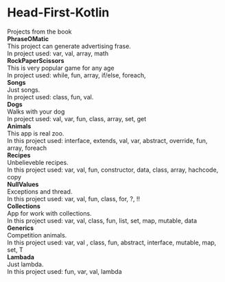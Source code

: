 # Head-First-Kotlin
Projects from the book  
**PhraseOMatic**  
This project can generate advertising frase.  
In project used: var, val, array, math  
**RockPaperScissors**  
This is very popular game for any age  
In project used: while, fun, array, if/else, foreach,  
**Songs**  
Just songs.  
In project used: class, fun, val.  
**Dogs**  
Walks with your dog  
In project used: val, var, fun, class, array, set, get  
**Animals**  
This app is real zoo.  
In this project used: interface, extends, val, var, abstract, override, fun, array, foreach  
**Recipes**  
Unbelieveble recipes.  
In this project used: var, val, fun, constructor, data, class, array, hachcode, copy  
**NullValues**  
Exceptions and thread.  
In this project used: var, val, fun, class, for, ?, !!  
**Collections**  
App for work with collections.  
In this project used: var, val, class, fun, list, set, map, mutable, data  
**Generics**  
Competition animals.  
In this project used: var, val , class, fun, abstract, interface, mutable, map, set, T  
**Lambada**  
Just lambda.  
In this project used: fun, var, val, lambda  
